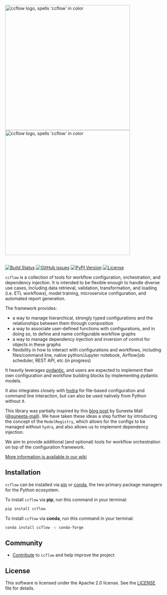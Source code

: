 <br />
<a href="https://github.com/point72/ccflow#gh-light-mode-only">
  <img src="https://github.com/point72/ccflow/raw/tkp/logo/docs/img/light.png?raw=true#gh-light-mode-only" alt="ccflow logo, spells 'ccflow' in color" width="400"></a>
</a>
<a href="https://github.com/point72/ccflow#gh-dark-mode-only">
  <img src="https://github.com/point72/ccflow/raw/tkp/logo/docs/img/dark.png?raw=true#gh-dark-mode-only" alt="ccflow logo, spells 'ccflow' in color" width="400"></a>
</a>

<br/>
<br/>

[![Build Status](https://github.com/Point72/ccflow/actions/workflows/build.yml/badge.svg?branch=main&event=push)](https://github.com/Point72/ccflow/actions/workflows/build.yml)
[![GitHub issues](https://img.shields.io/github/issues/point72/ccflow.svg)](https://github.com/point72/ccflow/issues)
[![PyPI Version](https://img.shields.io/pypi/v/ccflow.svg)](https://pypi.python.org/pypi/ccflow)
[![License](https://img.shields.io/pypi/l/ccflow.svg)](https://github.com/Point72/ccflow/blob/main/LICENSE)

`ccflow` is a collection of tools for workflow configuration, orchestration, and dependency injection.
It is intended to be flexible enough to handle diverse use cases, including data retrieval, validation, transformation, and loading (i.e. ETL workflows), model training, microservice configuration, and automated report generation.

The framework provides:

- a way to manage hierarchical, strongly typed configurations and the relationships between them through composition
- a way to associate user-defined functions with configurations, and in doing so, to define and name configurable workflow graphs
- a way to manage dependency injection and inversion of control for objects in these graphs
- flexibility in how to interact with configurations and workflows, including files/command line, native python/Jupyter notebook, Airflow/job scheduler, REST API, etc (in progress)

It heavily leverages [pydantic](https://docs.pydantic.dev/latest/), and users are expected to implement their own configuration and workflow building blocks by implementing pydantic models.

It also integrates closely with [hydra](https://hydra.cc/) for file-based configuration and command line interaction, but can also be used natively from Python without it.

This library was partially inspired by this [blog post](https://towardsdatascience.com/configuration-management-for-model-training-experiments-using-pydantic-and-hydra-d14a6ae84c13) by Suneeta Mall ([@suneeta-mall](https://github.com/suneeta-mall)).
We have taken these ideas a step further by introducing the concept of the `ModelRegistry`, which allows for the configs to be managed without `hydra`, and also allows us to implement dependency injection.

We aim to provide additional (and optional) tools for workflow orchestration on top of the configuration framework.

[More information is available in our wiki](https://github.com/Point72/ccflow/wiki)

## Installation

`ccflow` can be installed via [pip](https://pip.pypa.io) or [conda](https://docs.conda.io/en/latest/), the two primary package managers for the Python ecosystem.

To install `ccflow` via **pip**, run this command in your terminal:

```bash
pip install ccflow
```

To install `ccflow` via **conda**, run this command in your terminal:

```bash
conda install ccflow -c conda-forge
```

## Community

- [Contribute](https://github.com/Point72/ccflow/wiki/Contribute) to `ccflow` and help improve the project

## License

This software is licensed under the Apache 2.0 license. See the [LICENSE](https://github.com/Point72/ccflow/blob/main/LICENSE) file for details.

